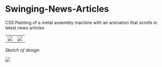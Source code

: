 # Swinging-News-Articles
CSS Painting of a metal assembly machine with an animation that scrolls in latest news articles
<table>
  <tbody>
    <tr>
      <td width="50%"><img src="https://s26.postimg.org/4thggm26x/Screen_Shot_2017-09-21_at_4.27.44_PM.png" /></td>
      <td width="50%"><img src="https://s26.postimg.org/6p48rrr15/Screen_Shot_2017-09-21_at_4.27.17_PM.png" /></td>
    </tr>
  </tbody>
</table>
<p><i>Sketch of design </i></p>
<img src="https://s26.postimg.org/s6wyfcdy1/IMG_5457.jpg" />
